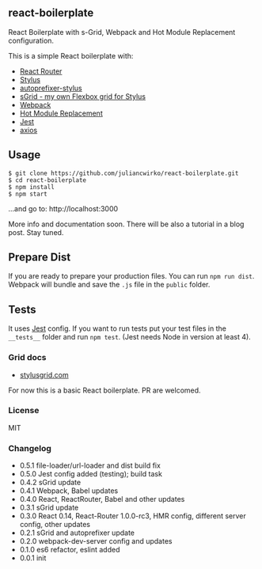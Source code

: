 ## react-boilerplate

React Boilerplate with s-Grid, Webpack and Hot Module Replacement configuration.

This is a simple React boilerplate with:

- [React Router](https://www.npmjs.com/package/react-router)
- [Stylus](https://www.npmjs.com/package/stylus)
- [autoprefixer-stylus](https://www.npmjs.com/package/autoprefixer-stylus)
- [sGrid - my own Flexbox grid for Stylus](https://stylusgrid.com)
- [Webpack](https://www.npmjs.com/package/webpack)
- [Hot Module Replacement](https://webpack.github.io/docs/hot-module-replacement-with-webpack.html)
- [Jest](https://facebook.github.io/jest/)
- [axios](https://www.npmjs.com/package/axios)

## Usage

```
$ git clone https://github.com/juliancwirko/react-boilerplate.git
$ cd react-boilerplate
$ npm install
$ npm start
```
...and go to: http://localhost:3000

More info and documentation soon. There will be also a tutorial in a blog post. Stay tuned.

## Prepare Dist

If you are ready to prepare your production files. You can run `npm run dist`. Webpack will bundle and save the `.js` file in the `public` folder.

## Tests

It uses [Jest](https://facebook.github.io/jest/) config. If you want to run tests put your test files in the `__tests__` folder and run `npm test`. (Jest needs Node in version at least 4).

### Grid docs

- [stylusgrid.com](http://stylusgrid.com)

For now this is a basic React boilerplate. PR are welcomed.

### License

MIT

### Changelog

- 0.5.1 file-loader/url-loader and dist build fix
- 0.5.0 Jest config added (testing); build task
- 0.4.2 sGrid update
- 0.4.1 Webpack, Babel updates
- 0.4.0 React, ReactRouter, Babel and other updates
- 0.3.1 sGrid update
- 0.3.0 React 0.14, React-Router 1.0.0-rc3, HMR config, different server config, other updates
- 0.2.1 sGrid and autoprefixer update
- 0.2.0 webpack-dev-server config and updates
- 0.1.0 es6 refactor, eslint added
- 0.0.1 init
